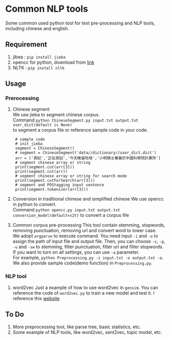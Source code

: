 # Common NLP tools
Some common used python tool for text pre-processing and NLP tools, including chinese and english.

## Requirement
1. jibea : `pip install jieba`
2. opencc for python, download from [link](https://github.com/yichen0831/opencc-python)
3. NLTK : `pip install nltk`

## Usage
### Prerocessing

1. Chinese segment  
	We use jieba to segment chinese corpus.  
	Command `python ChineseSegment.py input.txt output.txt user_dict(default is None)`  
	to segment a corpus file or reference sample code in your code.

		
		# sample code
		# init jieba
		segment = ChineseSegment()
		# segment = ChineseSegment('data//dictionary//user_dict.dict')
		arr = ['測試','正在測試','今天晚餐吃啥','小明碩士畢業於中國科學院計算所']
		# segment chinese array or string
		print(segment.cut(arr[3]))
		print(segment.cut(arr))
		# segment chinese array or string for search mode
		print(segment.cutForSearch(arr[3]))
		# segment and POStagging input sentence
		print(segment.tokenizer(arr[3]))


2. Conversion in traditional chinese and simplified chinese
	We use opencc in python to convert.  
	Command `python opencc.py input.txt output.txt conversion_model(default=s2t)` 
	to convert a corpus file

3. Common corpus pre-processing
	This tool contain stemming, stopwords, removing punctuation, removing url and convert word to lower case.  
	We adopt `argparse` to execute command. You need input `-i` and `-o` to assign the path of input file and output file. Then, you can choose `-s`, `-p`, `-u` and `-sw` to stemming, filter punctuation, filter url and filter stopwords. If you want to turn on all settings, you can use `-a` parameter.  
	For example, `python Preprocessing.py -i input.txt -o output.txt -a`.  
	We also provide sample code(demo function) in `Preprocessing.py`.

### NLP tool
1. word2vec
	Just a example of how to use word2vec in `gensim`.
	You can reference the code of `word2vec.py` to train a new model and test it. I reference this [website](http://zake7749.github.io/2016/08/28/word2vec-with-gensim/) 


## To Do
1. More preprocessing tool, like parse tree, basic statistics, etc.
2. Some example of NLP tools, like word2vec, sent2vec, topic model, etc.

